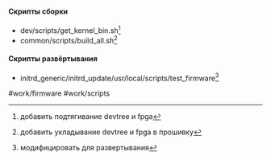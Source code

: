 #### Скрипты сборки
- dev/scripts/get_kernel_bin.sh[^1]
- common/scripts/build_all.sh[^2]
#### Скрипты развёртывания
- initrd_generic/initrd_update/usr/local/scripts/test_firmware[^3]

[^1]: добавить подтягивание devtree и fpga
[^2]: добавить укладывание devtree и fpga в прошивку
[^3]: модифицировать для развертывания

#work/firmware #work/scripts